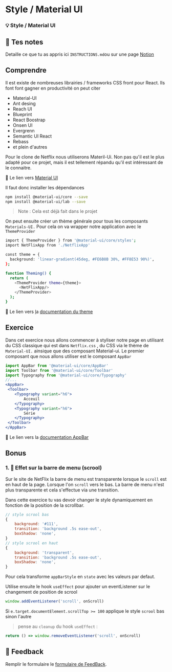 # Style / Material UI
### 💡 Style / Material UI

## 📝 Tes notes

Detaille ce que tu as appris ici `INSTRUCTIONS.md`ou sur une page [Notion](https://go.mikecodeur.com/course-notes-template)

## Comprendre

Il est existe de nombreuses librairies / frameworks CSS front pour React. Ils font font gagner en productivité on peut citer 

- Material-UI
- Ant desing
- Reach UI
- Blueprint
- React Boostrap
- Onsen UI
- Evergrenn
- Semantic UI React
- Rebass
- et plein d'autres

Pour le clone de Netflix nous utiliserons Materil-Ui. Non pas qu'il est le plus adapté pour ce projet, mais il est tellement répandu qu'il est intéressant de le connaitre.

📑 Le lien vers [Material UI](https://material-ui.com/getting-started/installation/)

Il faut donc installer les dépendances 

```bash
npm install @material-ui/core --save
npm install @material-ui/lab --save
```

> Note : Cela est déjà fait dans le projet

On peut ensuite créer un thème générale pour tous les composants `Materials-UI.` Pour cela on va wrapper notre application avec le `ThemeProvider`

```bash
import { ThemeProvider } from '@material-ui/core/styles';
import NetFlixApp from './NetflixApp'

const theme = {
  background: 'linear-gradient(45deg, #FE6B8B 30%, #FF8E53 90%)',
};

function Theming() {
  return (
    <ThemeProvider theme={theme}>
      <NetFlixApp/>
    </ThemeProvider>
  );
}
```

📑 Le lien vers [l](https://material-ui.com/getting-started/installation/)a [documentation du theme](https://material-ui.com/styles/advanced/)

## Exercice

Dans cet exercice nous allons commencer à styliser notre page en utilisant du CSS classique qui est dans `Netflix.css` , du CSS via le thème de `Material-UI.` ainsique que des composant Material-ui. Le premier composant que nous allons utiliser est le composant `AppBar`

```jsx
import AppBar from '@material-ui/core/AppBar'
import Toolbar from '@material-ui/core/Toolbar'
import Typography from '@material-ui/core/Typography'
//...
<AppBar>
 <Toolbar>
	<Typography variant="h6">
		Acceuil
	</Typography>
	<Typography variant="h6">
		Série
	</Typography>
 </Toolbar>
</AppBar>
```

📑 Le lien vers la [documentation AppBar](https://material-ui.com/components/app-bar/)

## Bonus

### 1. 🚀 Effet sur la barre de menu (scrool)

Sur le site de NetFlix la barre de menu est transparente lorsque le `scroll` est en haut de la page. Lorsque l'on `scroll` vers le bas. La barre de menu n'est plus transparente et cela s'effectue via une transition.

Dans cette exercice tu vas devoir changer le style dynamiquement en fonction de la position de la scrollbar.

```jsx
// style scrool bas
{
	background: '#111',
	transition: 'background .5s ease-out',
	boxShadow: 'none',
}
// style scrool en haut 
{
	background: 'transparent',
	transition: 'background .5s ease-out',
	boxShadow: 'none',
}
```

Pour cela transforme `appBarStyle` en `state` avec les valeurs par defaut.

Utilise ensuite le hook `useEffect` pour ajouter un eventListener sur le changement de position de scrool

```jsx
window.addEventListener('scroll', onScroll)
```

 Si `e.target.documentElement.scrollTop >= 100` applique le style `scrool` bas sinon l'autre

> pense au `cleanup` du hook `useEffect` :

```jsx
return () => window.removeEventListener('scroll', onScroll)
```

## 🐜 Feedback

Remplir le formulaire le [formulaire de FeedBack](https://go.mikecodeur.com/cours-react-avis).